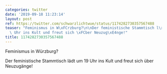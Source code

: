 ```yaml
---
categories: twitter
date: '2019-09-18 11:23:14'
layout: post
ref: https://twitter.com/schwarzlichtwue/status/1174282730357567488
teaser: "Feminismus in W\xFCrzburg?\n\nDer feministische Stammtisch l\xE4dt um 19\
  \ Uhr ins Kult und freut sich \xFCber Neuzug\xE4nge!"
title: 1174282730357567488
---
```

Feminismus in Würzburg?

Der feministische Stammtisch lädt um 19 Uhr ins Kult und freut sich über Neuzugänge!
